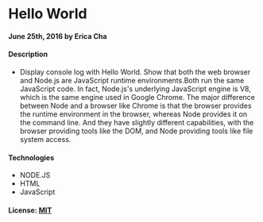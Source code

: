 # Hello World

#### June 25th, 2016 by Erica Cha  

#### Description
- Display console log with Hello World. Show that both the web browser and Node.js are JavaScript runtime environments.Both run the same JavaScript code. In fact, Node.js's underlying JavaScript engine is V8, which is the same engine used in Google Chrome. The major difference between Node and a browser like Chrome is that the browser provides the runtime environment in the browser, whereas Node provides it on the command line. And they have slightly different capabilities, with the browser providing tools like the DOM, and Node providing tools like file system access.

#### Technologies
- NODE.JS
- HTML
- JavaScript

#### License: <a href="https://github.com/twbs/bootstrap/blob/master/LICENSE">MIT</a>  
